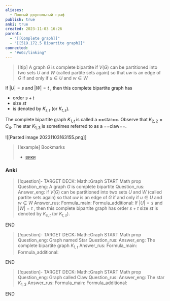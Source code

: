 ```yaml
---
aliases:
  - Полный двупольный граф
publish: true
anki: true
created: 2023-11-03 16:26
parent:
  - "[[Complete graph]]"
  - "[[519.172.5 Bipartite graph]]"
connected:
  - "#обс/linking"
---
```

> [!tip] A graph $G$ is complete bipartite
if $V(G)$ can be partitioned into two sets $U$ and $W$ (called partite sets again) so that $uw$ is an edge of $G$ if and only if $u∈U$ and $w∈W$

If $|U| = s$ and $|W|=t$ , then this complete bipartite graph has 
- order $s+t$ 
- size $st$ 
- is denoted by $K_{s,t}$ (or $K_{t,s}$).

The complete bipartite graph $K_{1,t}$ is called a ==star==.
Observe that $K_{2,2} = C_4$.
The star $K_{1,3}$ is sometimes referred to as a ==claw==.

![[Pasted image 20231103163155.png]]


> [!example] Bookmarks
> - [вики](https://ru.wikipedia.org/wiki/%D0%9F%D0%BE%D0%BB%D0%BD%D1%8B%D0%B9_%D0%B4%D0%B2%D1%83%D0%B4%D0%BE%D0%BB%D1%8C%D0%BD%D1%8B%D0%B9_%D0%B3%D1%80%D0%B0%D1%84#:~:text=%D0%9F%D0%BE%D0%BB%D0%BD%D1%8B%D0%B9%20%D0%B4%D0%B2%D1%83%D0%B4%D0%BE%D0%BB%D1%8C%D0%BD%D1%8B%D0%B9%20%D0%B3%D1%80%D0%B0%D1%84%20(%D0%B1%D0%B8%D0%BA%D0%BB%D0%B8%D0%BA%D0%B0)%20%E2%80%94,%D0%B2%D1%81%D0%B5%D0%BC%D0%B8%20%D0%B2%D0%B5%D1%80%D1%88%D0%B8%D0%BD%D0%B0%D0%BC%D0%B8%20%D0%B2%D1%82%D0%BE%D1%80%D0%BE%D0%B9%20%D0%B4%D0%BE%D0%BB%D0%B8%20%D0%B2%D0%B5%D1%80%D1%88%D0%B8%D0%BD.&text=%D0%B0%D0%B2%D1%82%D0%BE%D0%BC%D0%BE%D1%80%D1%84%D0%B8%D0%B7%D0%BC%D1%8B%20%3D&text=%D1%80%D0%B0%D0%B4%D0%B8%D1%83%D1%81%20%3D)


### Anki
> [!question]-
TARGET DECK: Math::Graph
START
Math prop
Question_eng: A graph $G$ is complete bipartite
Question_rus: 
Answer_eng: if $V(G)$ can be partitioned into two sets $U$ and $W$ (called partite sets again) so that $uw$ is an edge of $G$ if and only if $u∈U$ and $w∈W$
Answer_rus: 
Formula_main: 
Formula_additional: If $|U| = s$ and $|W|=t$ , then this complete bipartite graph has 
 order $s+t$ 
 size $st$ 
 is denoted by $K_{s,t}$ (or $K_{t,s}$).
<!--ID: 1699165908034-->
END


> [!question]-
TARGET DECK: Math::Graph
START
Math prop
Question_eng: Graph named Star
Question_rus: 
Answer_eng: The complete bipartite graph $K_{1,t}$ 
Answer_rus: 
Formula_main: 
Formula_additional:
<!--ID: 1699165908053-->
END

> [!question]-
TARGET DECK: Math::Graph
START
Math prop
Question_eng: Graph called Claw
Question_rus: 
Answer_eng: The star $K_{1,3}$
Answer_rus: 
Formula_main: 
Formula_additional:
<!--ID: 1699165908065-->
END